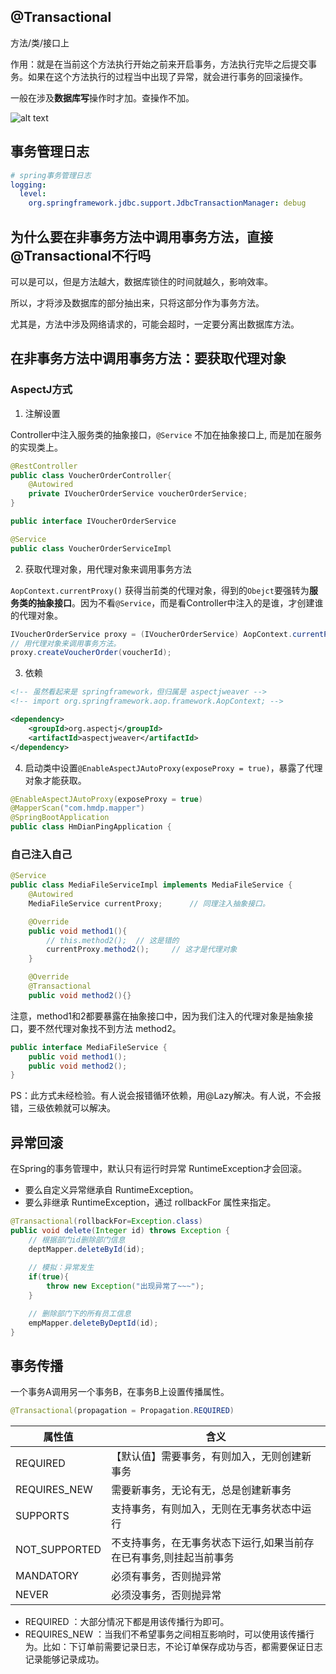 

## @Transactional

方法/类/接口上

作用：就是在当前这个方法执行开始之前来开启事务，方法执行完毕之后提交事务。如果在这个方法执行的过程当中出现了异常，就会进行事务的回滚操作。

一般在涉及**数据库写**操作时才加。查操作不加。

![alt text](https://cdn.jsdelivr.net/gh/sword4869/pic1@main/images/202407112200759.png)

## 事务管理日志
```yaml
# spring事务管理日志
logging:
  level:
    org.springframework.jdbc.support.JdbcTransactionManager: debug
```

## 为什么要在非事务方法中调用事务方法，直接@Transactional不行吗 

可以是可以，但是方法越大，数据库锁住的时间就越久，影响效率。

所以，才将涉及数据库的部分抽出来，只将这部分作为事务方法。

尤其是，方法中涉及网络请求的，可能会超时，一定要分离出数据库方法。

## 在非事务方法中调用事务方法：要获取代理对象

### AspectJ方式

1. 注解设置

Controller中注入服务类的抽象接口，`@Service` 不加在抽象接口上, 而是加在服务的实现类上。
```java
@RestController
public class VoucherOrderController{
    @Autowired
    private IVoucherOrderService voucherOrderService;
}

public interface IVoucherOrderService

@Service
public class VoucherOrderServiceImpl
```

2. 获取代理对象，用代理对象来调用事务方法

`AopContext.currentProxy()` 获得当前类的代理对象，得到的`Obejct`要强转为**服务类的抽象接口**。因为不看`@Service`，而是看Controller中注入的是谁，才创建谁的代理对象。
```java
IVoucherOrderService proxy = (IVoucherOrderService) AopContext.currentProxy();
// 用代理对象来调用事务方法。
proxy.createVoucherOrder(voucherId);
```

3. 依赖

```xml
<!-- 虽然看起来是 springframework，但归属是 aspectjweaver -->
<!-- import org.springframework.aop.framework.AopContext; -->

<dependency>
    <groupId>org.aspectj</groupId>
    <artifactId>aspectjweaver</artifactId>
</dependency>
```

4. 启动类中设置`@EnableAspectJAutoProxy(exposeProxy = true)`，暴露了代理对象才能获取。

```java
@EnableAspectJAutoProxy(exposeProxy = true)
@MapperScan("com.hmdp.mapper")
@SpringBootApplication
public class HmDianPingApplication {
```

### 自己注入自己

```java
@Service
public class MediaFileServiceImpl implements MediaFileService {
    @Autowired
    MediaFileService currentProxy;      // 同理注入抽象接口。

    @Override
    public void method1(){
        // this.method2();  // 这是错的
        currentProxy.method2();     // 这才是代理对象
    }

    @Override 
    @Transactional
    public void method2(){}
```
注意，method1和2都要暴露在抽象接口中，因为我们注入的代理对象是抽象接口，要不然代理对象找不到方法 method2。
```java
public interface MediaFileService {
    public void method1();
    public void method2();
}
```

PS：此方式未经检验。有人说会报错循环依赖，用@Lazy解决。有人说，不会报错，三级依赖就可以解决。

## 异常回滚

在Spring的事务管理中，默认只有运行时异常 RuntimeException才会回滚。
- 要么自定义异常继承自 RuntimeException。
- 要么非继承 RuntimeException，通过 rollbackFor 属性来指定。

```java
@Transactional(rollbackFor=Exception.class)
public void delete(Integer id) throws Exception {
    // 根据部门id删除部门信息
    deptMapper.deleteById(id);
    
    // 模拟：异常发生
    if(true){
        throw new Exception("出现异常了~~~");
    }

    // 删除部门下的所有员工信息
    empMapper.deleteByDeptId(id);
}
```

## 事务传播

一个事务A调用另一个事务B，在事务B上设置传播属性。

```java
@Transactional(propagation = Propagation.REQUIRED)
```

| **属性值**    | **含义**                                                     |
| ------------- | ------------------------------------------------------------ |
| REQUIRED      | 【默认值】需要事务，有则加入，无则创建新事务                 |
| REQUIRES_NEW  | 需要新事务，无论有无，总是创建新事务                         |
| SUPPORTS      | 支持事务，有则加入，无则在无事务状态中运行                   |
| NOT_SUPPORTED | 不支持事务，在无事务状态下运行,如果当前存在已有事务,则挂起当前事务 |
| MANDATORY     | 必须有事务，否则抛异常                                       |
| NEVER         | 必须没事务，否则抛异常                                       |

- REQUIRED ：大部分情况下都是用该传播行为即可。
- REQUIRES_NEW ：当我们不希望事务之间相互影响时，可以使用该传播行为。比如：下订单前需要记录日志，不论订单保存成功与否，都需要保证日志记录能够记录成功。